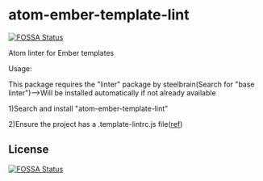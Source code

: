 # atom-ember-template-lint
[![FOSSA Status](https://app.fossa.io/api/projects/git%2Bgithub.com%2Fgrrakesh4769%2Fatom-ember-template-lint.svg?type=shield)](https://app.fossa.io/projects/git%2Bgithub.com%2Fgrrakesh4769%2Fatom-ember-template-lint?ref=badge_shield)

Atom linter for Ember templates

Usage:

This package requires the "linter" package by steelbrain(Search for "base linter")-->Will be installed automatically if not already available

1)Search and install "atom-ember-template-lint"

2)Ensure the project has a .template-lintrc.js file([ref](https://github.com/rwjblue/ember-template-lint#project-wide))


## License
[![FOSSA Status](https://app.fossa.io/api/projects/git%2Bgithub.com%2Fgrrakesh4769%2Fatom-ember-template-lint.svg?type=large)](https://app.fossa.io/projects/git%2Bgithub.com%2Fgrrakesh4769%2Fatom-ember-template-lint?ref=badge_large)